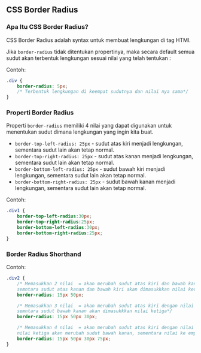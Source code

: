 ## CSS Border Radius

### Apa Itu CSS Border Radius?

CSS Border Radius adalah syntax untuk membuat lengkungan di tag HTMl.

Jika ```border-radius``` tidak ditentukan propertinya, maka secara default semua sudut akan terbentuk lengkungan sesuai nilai yang telah tentukan :

Contoh:
``` css
.div {
    border-radius: 5px;
    /* Terbentuk lengkungan di keempat sudutnya dan nilai nya sama*/
}
```

### Properti Border Radius
Properti ```border-radius``` memiliki 4 nilai yang dapat digunakan untuk menentukan sudut dimana lengkungan yang ingin kita buat.
- ```border-top-left-radius: 25px``` - sudut atas kiri menjadi lengkungan, sementara sudut lain akan tetap normal.
- ```border-top-right-radius: 25px``` - sudut atas kanan menjadi lengkungan, sementara sudut lain akan tetap normal.
- ```border-bottom-left-radius: 25px``` - sudut bawah kiri menjadi lengkungan, sementara sudut lain akan tetap normal.
- ```border-bottom-right-radius: 25px``` - sudut bawah kanan menjadi lengkungan, sementara sudut lain akan tetap normal.

Contoh:
```css
.div1 {
    border-top-left-radius:30px;
    border-top-right-radius:25px;
    border-bottom-left-radius:30px;
    border-bottom-right-radius:25px;
}
```

### Border Radius Shorthand

Contoh:
``` css
.div2 {
    /* Memasukkan 2 nilai  = akan merubah sudut atas kiri dan bawah kanan menjadi lengkungan dengan nilai yang pertama, 
    semntara sudut atas kanan dan bawah kiri akan dimasukkkan nilai kedua*/
    border-radius: 15px 50px;

    /* Memasukkan 3 nilai  = akan merubah sudut atas kiri dengan nilai yang pertama, nilai kedua akan merubah sudut atas kanan dan bawah kiri,
    semntara sudut bawah kanan akan dimasukkkan nilai ketiga*/
    border-radius: 15px 50px 30px;

    /* Memasukkan 4 nilai  = akan merubah sudut atas kiri dengan nilai yang pertama, nilai kedua akan merubah sudut atas kanan,
    nilai ketiga akan merubah sudut bawah kanan, sementara nilai ke empat merubah sudut bawah kiri*/
    border-radius: 15px 50px 30px 75px;
}
```

